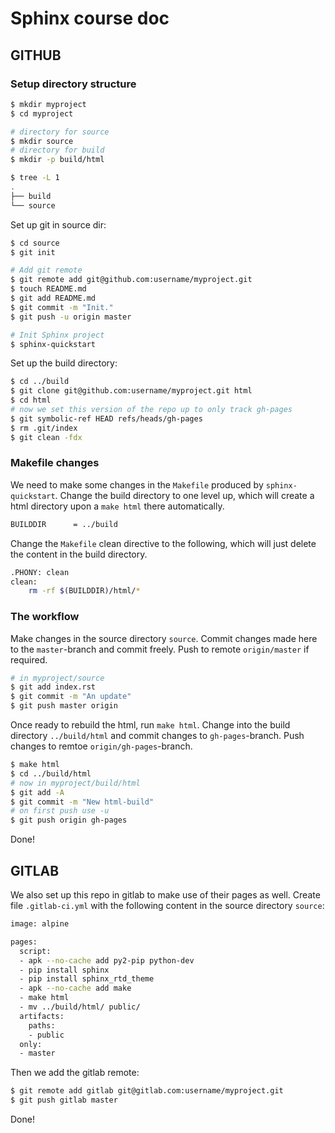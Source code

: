 Sphinx course doc
===========

## GITHUB

### Setup directory structure

```bash
$ mkdir myproject
$ cd myproject

# directory for source
$ mkdir source
# directory for build
$ mkdir -p build/html

$ tree -L 1
.
├── build
└── source
```

Set up git in source dir:

```bash
$ cd source
$ git init

# Add git remote
$ git remote add git@github.com:username/myproject.git
$ touch README.md
$ git add README.md
$ git commit -m "Init."
$ git push -u origin master

# Init Sphinx project
$ sphinx-quickstart
```

Set up the build directory:

```bash
$ cd ../build
$ git clone git@github.com:username/myproject.git html
$ cd html
# now we set this version of the repo up to only track gh-pages
$ git symbolic-ref HEAD refs/heads/gh-pages
$ rm .git/index
$ git clean -fdx
```

### Makefile changes

We need to make some changes in the `Makefile` produced by `sphinx-quickstart`.
Change the build directory to one level up, which will create a html directory
upon a `make html` there automatically.

```bash
BUILDDIR      = ../build
```

Change the `Makefile` clean directive to the following, which will just delete
the content in the build directory.

```bash
.PHONY: clean
clean:
    rm -rf $(BUILDDIR)/html/*
```

### The workflow

Make changes in the source directory `source`. Commit changes made here to the
`master`-branch and commit freely. Push to remote `origin/master` if required.

```bash
# in myproject/source
$ git add index.rst
$ git commit -m "An update"
$ git push master origin
```

Once ready to rebuild the html, run `make html`. Change into the build directory
`../build/html` and commit changes to `gh-pages`-branch. Push changes to remtoe `origin/gh-pages`-branch.

```bash
$ make html
$ cd ../build/html
# now in myproject/build/html
$ git add -A
$ git commit -m "New html-build"
# on first push use -u
$ git push origin gh-pages 
```

Done!

## GITLAB

We also set up this repo in gitlab to make use of their pages as well. Create file `.gitlab-ci.yml` with the following content in the source directory `source`:

```bash
image: alpine

pages:
  script:
  - apk --no-cache add py2-pip python-dev
  - pip install sphinx
  - pip install sphinx_rtd_theme
  - apk --no-cache add make
  - make html
  - mv ../build/html/ public/
  artifacts:
    paths:
    - public
  only:
  - master
```

Then we add the gitlab remote:

```bash
$ git remote add gitlab git@gitlab.com:username/myproject.git
$ git push gitlab master
```

Done!


